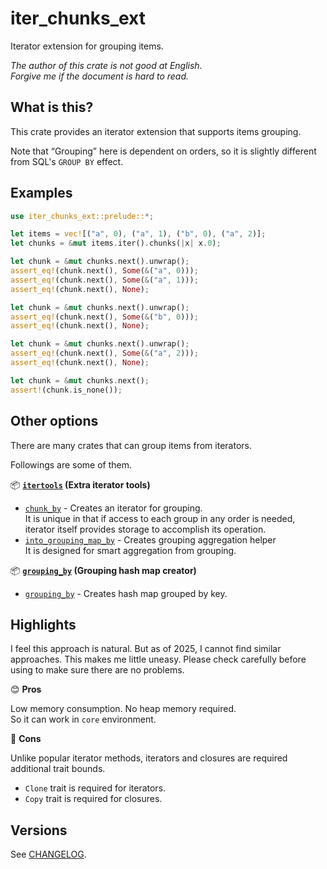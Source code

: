 iter_chunks_ext
===

Iterator extension for grouping items.

*The author of this crate is not good at English.*  
*Forgive me if the document is hard to read.*

## What is this?

This crate provides an iterator extension that supports items grouping.

Note that “Grouping” here is dependent on orders, so it is slightly
different from SQL's `GROUP BY` effect.

## Examples

```rust
use iter_chunks_ext::prelude::*;

let items = vec![("a", 0), ("a", 1), ("b", 0), ("a", 2)];
let chunks = &mut items.iter().chunks(|x| x.0);

let chunk = &mut chunks.next().unwrap();
assert_eq!(chunk.next(), Some(&("a", 0)));
assert_eq!(chunk.next(), Some(&("a", 1)));
assert_eq!(chunk.next(), None);

let chunk = &mut chunks.next().unwrap();
assert_eq!(chunk.next(), Some(&("b", 0)));
assert_eq!(chunk.next(), None);

let chunk = &mut chunks.next().unwrap();
assert_eq!(chunk.next(), Some(&("a", 2)));
assert_eq!(chunk.next(), None);

let chunk = &mut chunks.next();
assert!(chunk.is_none());
```

## Other options

There are many crates that can group items from iterators.

Followings are some of them.

📦 **[`itertools`][it_0] (Extra iterator tools)**

* [`chunk_by`][it_1] - Creates an iterator for grouping.  
  It is unique in that if access to each group in any order is needed,  
  iterator itself provides storage to accomplish its operation.
* [`into_grouping_map_by`][it_2] - Creates grouping aggregation helper  
  It is designed for smart aggregation from grouping.

📦 **[`grouping_by`][gb_0] (Grouping hash map creator)**

* [`grouping_by`][gb_1] - Creates hash map grouped by key.

## Highlights

I feel this approach is natural. But as of 2025, I cannot find similar
approaches. This makes me little uneasy. Please check carefully before
using to make sure there are no problems.

😊 **Pros**

Low memory consumption. No heap memory required.  
So it can work in `core` environment.

🤔 **Cons**

Unlike popular iterator methods, iterators and closures are required
additional trait bounds.

* `Clone` trait is required for iterators.
* `Copy` trait is required for closures.

## Versions

See [CHANGELOG](CHANGELOG.md).

<!-- Links -->

[it_0]: https://crates.io/crates/itertools
[it_1]: https://docs.rs/itertools/0.14.0/itertools/trait.Itertools.html#method.chunk_by
[it_2]: https://docs.rs/itertools/0.14.0/itertools/trait.Itertools.html#method.into_grouping_map_by
[gb_0]: https://crates.io/crates/grouping_by
[gb_1]: https://docs.rs/grouping_by/0.2.2/grouping_by/trait.GroupingBy.html#tymethod.grouping_by
